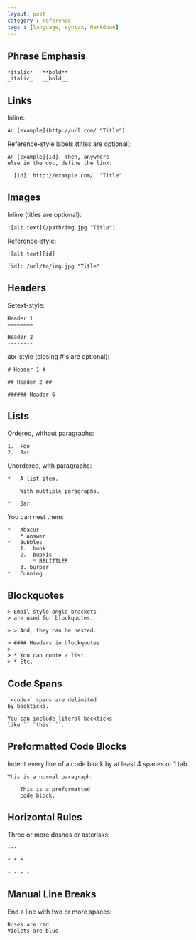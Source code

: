 ```yaml
---
layout: post
category : reference
tags : [language, syntax, Markdown]
---
```

## Phrase Emphasis ##

	*italic*   **bold**
	_italic_   __bold__


## Links ##

Inline:

	An [example](http://url.com/ "Title")

Reference-style labels (titles are optional):

	An [example][id]. Then, anywhere
	else in the doc, define the link:
	
	  [id]: http://example.com/  "Title"


## Images ##

Inline (titles are optional):

	![alt text](/path/img.jpg "Title")

Reference-style:

	![alt text][id]

	[id]: /url/to/img.jpg "Title"


## Headers ##

Setext-style:

	Header 1
	========
	
	Header 2
	--------

atx-style (closing #'s are optional):

	# Header 1 #

	## Header 2 ##

	###### Header 6


## Lists ##

Ordered, without paragraphs:

	1.  Foo
	2.  Bar

Unordered, with paragraphs:

	*   A list item.
	
		With multiple paragraphs.

	*   Bar

You can nest them:

	*   Abacus
		* answer
	*   Bubbles
		1.  bunk
		2.  bupkis
			* BELITTLER
		3. burper
	*   Cunning


## Blockquotes ##

	> Email-style angle brackets
	> are used for blockquotes.
	
	> > And, they can be nested.

	> #### Headers in blockquotes
	> 
	> * You can quote a list.
	> * Etc.


## Code Spans ##

	`<code>` spans are delimited
	by backticks.

	You can include literal backticks
	like `` `this` ``.


## Preformatted Code Blocks ##

Indent every line of a code block by at least 4 spaces or 1 tab.

	This is a normal paragraph.

	    This is a preformatted
	    code block.


## Horizontal Rules ##

Three or more dashes or asterisks:

	---
	
	* * *
	
	- - - - 


## Manual Line Breaks ##

End a line with two or more spaces:

	Roses are red,   
	Violets are blue.
